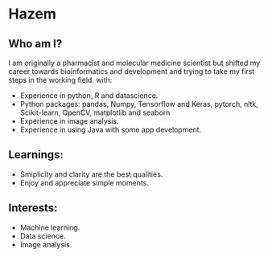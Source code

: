 # Hazem
## Who am I?
I am originally a pharmacist and molecular medicine scientist but shifted my career towards bioinformatics and development and trying to take my first steps in the working field.
with:
* Experience in python, R and datascience.
* Python packages: pandas, Numpy, Tensorflow and Keras, pytorch, nltk, Scikit-learn, OpenCV, matplotlib and seaborn
* Experience in image analysis.
* Experience in using Java with some app development.

## Learnings:
* Smiplicity and clarity are the best qualities.
* Enjoy and appreciate simple moments.

## Interests:
* Machine learning.
* Data science.
* Image analysis.
